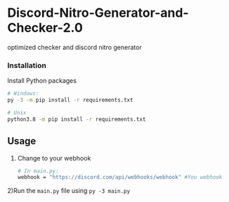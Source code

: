 # Discord-Nitro-Generator-and-Checker-2.0
optimized checker and discord nitro generator 

### Installation

  Install Python packages
   ```sh
   # Windows:
   py -3 -m pip install -r requirements.txt
   
   # Unix
   python3.8 -m pip install -r requirements.txt
   ```


## Usage

1) Сhange to your webhook
   ```sh
   # In main.py:
   webhook = "https://discord.com/api/webhooks/webhook" #You webhook
   ```


2)Run the `main.py` file using `py -3 main.py` 
